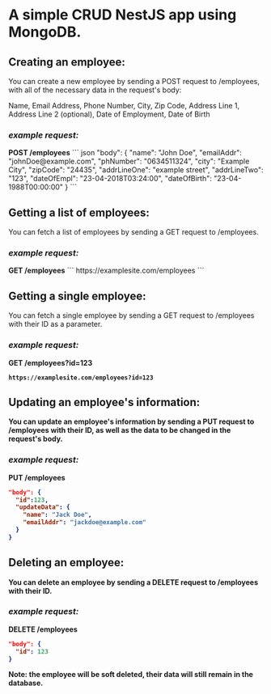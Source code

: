 <h1>A simple CRUD NestJS app using MongoDB.</h1>

<h2>Creating an employee:</h2>
  You can create a new employee by sending a POST request to /employees, with all of the necessary data in the  
  request's body:

  Name,
  Email Address,
  Phone Number,
  City,
  Zip Code, 
  Address Line 1,
  Address Line 2 (optional),
  Date of Employment,
  Date of Birth

  <h3><i>example request:</i></h3>
  <b>POST /employees</b>
  ``` json
  "body": {
    "name": "John Doe",
    "emailAddr": "johnDoe@example.com",
    "phNumber": "0634511324",
    "city": "Example City",
    "zipCode": "24435",
    "addrLineOne": "example street",
    "addrLineTwo": "123",
    "dateOfEmpl": "23-04-2018T03:24:00",
    "dateOfBirth": "23-04-1988T00:00:00"
  }
  ```

<h2>Getting a list of employees:</h2>
  You can fetch a list of employees by sending a GET request to /employees.
  <h3><i>example request:</i></h3>
  <b>GET /employees</b>
  ```
  https://examplesite.com/employees
  ```

<h2>Getting a single employee:</h2>
  You can fetch a single employee by sending a GET request to /employees with their ID as a parameter.
  <h3><i>example request:</i></h3>
  <b>GET /employees?id=123<b>

  ```
  https://examplesite.com/employees?id=123
  ```

<h2>Updating an employee's information:</h2>
  You can update an employee's information by sending a PUT request to /employees with their ID, as well as  
  the data to be changed in the request's body.

  <h3><i>example request:</i></h3>
  <b>PUT /employees</b>

  ``` json
  "body": {
    "id":123,
    "updateData": {
      "name": "Jack Doe",
      "emailAddr": "jackdoe@example.com"
    }
  }
  ```
<h2>Deleting an employee:</h2>
  You can delete an employee by sending a DELETE request to /employees with their ID.  
  <h3><i>example request:</i></h3>
  <b>DELETE /employees</b>

  ``` json
  "body": {
    "id": 123
  }
  ```

  Note: the employee will be soft deleted, their data will still remain in the database.